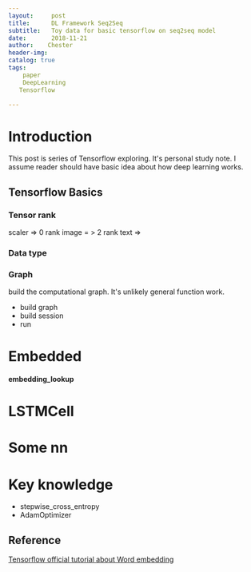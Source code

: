 ```yaml
---
layout:     post
title:      DL Framework Seq2Seq
subtitle:   Toy data for basic tensorflow on seq2seq model
date:       2018-11-21
author:    Chester
header-img: 
catalog: true
tags:
    paper
    DeepLearning
   Tensorflow

---
```


# Introduction
This post is series of Tensorflow exploring. It's personal study note. I assume reader should have basic idea about how deep learning works. 
## Tensorflow Basics
### Tensor rank
scaler => 0 rank
image = > 2 rank
text => 
### Data type
### Graph 
build the computational graph. 
It's unlikely general function work. 
- build graph
- build session
- run
### 

# Embedded
#### embedding_lookup

# LSTMCell


# Some nn 




# Key knowledge
 - stepwise_cross_entropy
 - AdamOptimizer




## Reference
[Tensorflow official tutorial about Word embedding](https://www.tensorflow.org/tutorials/representation/word2vec)
<!--stackedit_data:
eyJoaXN0b3J5IjpbNTc2MjE4NTc2XX0=
-->